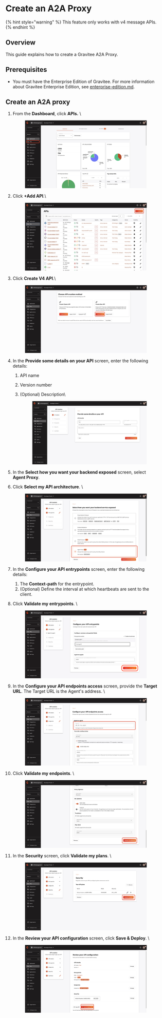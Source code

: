 # Create an A2A Proxy

{% hint style="warning" %}
This feature only works with v4 message APIs.
{% endhint %}

## Overview

This guide explains how to create a Gravitee A2A Proxy.

## Prerequisites&#x20;

* You must have the Enterprise Edition of Gravitee. For more information about Gravitee Enterprise Edition, see [enterprise-edition.md](../readme/enterprise-edition.md "mention").

## Create an A2A proxy

1.  From the **Dashboard**, click **APIs.** \


    <figure><img src="../.gitbook/assets/3AFC7359-4334-44DE-A2AA-3732BE173718_1_201_a.jpeg" alt=""><figcaption></figcaption></figure>
2.  Click **+Add API**.\


    <figure><img src="../.gitbook/assets/4C33F7FA-43E1-43DB-86E4-3322A25B012A_1_201_a.jpeg" alt=""><figcaption></figcaption></figure>
3.  Click **Create V4 API**.\


    <figure><img src="../.gitbook/assets/DAFCAA99-6D7F-4C42-9047-2B0B3DA12703_1_201_a.jpeg" alt=""><figcaption></figcaption></figure>
4. In the **Provide some details on your API** screen, enter the following details:
   1. API name
   2. Version number&#x20;
   3.  (Optional) Description\


       <figure><img src="../.gitbook/assets/9FB7738A-FEFA-4404-A90A-5C56373D57AE_1_201_a.jpeg" alt=""><figcaption></figcaption></figure>
5. In the **Select how you want your backend exposed** screen, select **Agent Proxy**.
6.  Click **Select my API architecture**. \


    <figure><img src="../.gitbook/assets/0CCBFFE7-216B-4568-99AC-BAA064FFF12E_1_201_a.jpeg" alt=""><figcaption></figcaption></figure>
7. In the **Configure your API entrypoints** screen, enter the following details:
   1. The **Context-path** for the entrypoint.
   2. (Optional) Define the interval at which heartbeats are sent to the client.&#x20;
8.  Click **Validate my entrypoints**. \


    <figure><img src="../.gitbook/assets/00 agent copy.png" alt=""><figcaption></figcaption></figure>
9.  In the **Configure your API endpoints access** screen, provide the **Target URL**. The Target URL is the Agent's address. \


    <figure><img src="../.gitbook/assets/4CA47921-5400-4EA4-97C4-43C928118657_1_201_a.jpeg" alt=""><figcaption></figcaption></figure>
10. Click **Validate my endpoints**. \


    <figure><img src="../.gitbook/assets/0E388335-3808-408C-A522-94545A083810_1_201_a.jpeg" alt=""><figcaption></figcaption></figure>
11. In the **Security** screen, click **Validate my plans**. \


    <figure><img src="../.gitbook/assets/B434E9CD-CE30-4CEF-9D51-260356E28546_1_201_a.jpeg" alt=""><figcaption></figcaption></figure>
12. In the **Review your API configuration** screen, click **Save & Deploy**. \


    <figure><img src="../.gitbook/assets/E1E23126-57E1-4FCE-B265-7E0B896F0528_1_201_a.jpeg" alt=""><figcaption></figcaption></figure>
